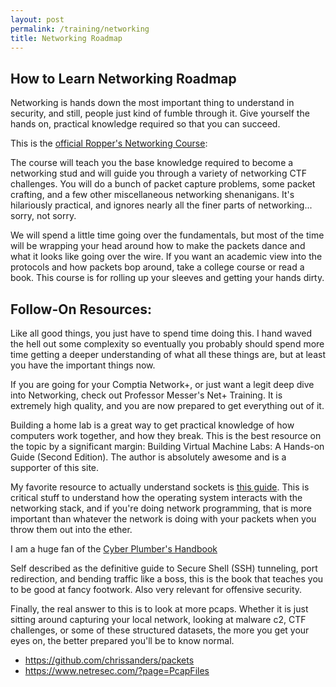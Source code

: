 ```yaml
---
layout: post
permalink: /training/networking
title: Networking Roadmap
---
```


## How to Learn Networking Roadmap

Networking is hands down the most important thing to understand in security, and still, people just kind of fumble through it. Give yourself the hands on, practical knowledge required so that you can succeed. 

This is the [official Ropper's Networking Course](https://www.roppers.org/courses/networking):

The course will teach you the base knowledge required to become a networking stud and will guide you through a variety of networking CTF challenges. You will do a bunch of packet capture problems, some packet crafting, and a few other miscellaneous networking shenanigans. It's hilariously practical, and ignores nearly all the finer parts of networking... sorry, not sorry. 

We will spend a little time going over the fundamentals, but most of the time will be wrapping your head around how to make the packets dance and what it looks like going over the wire. If you want an academic view into the protocols and how packets bop around, take a college course or read a book. This course is for rolling up your sleeves and getting your hands dirty.

## Follow-On Resources:

Like all good things, you just have to spend time doing this. I hand waved the hell out some complexity so  eventually you probably should spend more time getting a deeper understanding of what all these things are, but at least you have the important things now.

If you are going for your Comptia Network+, or just want a legit deep dive into Networking, check out Professor Messer's Net+ Training.  It is extremely high quality, and you are now prepared to get everything out of it.

Building a home lab is a great way to get practical knowledge of how computers work together, and how they break. This is the best resource on the topic by a significant margin: Building Virtual Machine Labs: A Hands-on Guide (Second Edition). The author is absolutely awesome and is a supporter of this site. 

My favorite resource to actually understand sockets is [this guide](https://beej.us/guide/bgnet/). This is critical stuff to understand how the operating system interacts with the networking stack, and if you're doing network programming, that is more important than whatever the network is doing with your packets when you throw them out into the ether.

I am a huge fan of the [Cyber Plumber's Handbook](https://github.com/opsdisk/the_cyber_plumbers_handbook)

Self described as the definitive guide to Secure Shell (SSH) tunneling, port redirection, and bending traffic like a boss, this is the book that teaches you to be good at fancy footwork. Also very relevant for offensive security.

Finally, the real answer to this is to look at more pcaps. Whether it is just sitting around capturing your local network, looking at malware c2, CTF challenges, or some of these structured datasets, the more you get your eyes on, the better prepared you'll be to know normal. 

- <https://github.com/chrissanders/packets>
- <https://www.netresec.com/?page=PcapFiles>







